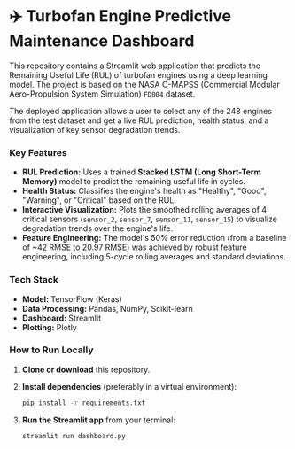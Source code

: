 # ✈️ Turbofan Engine Predictive Maintenance Dashboard

This repository contains a Streamlit web application that predicts the Remaining Useful Life (RUL) of turbofan engines using a deep learning model. The project is based on the NASA C-MAPSS (Commercial Modular Aero-Propulsion System Simulation) `FD004` dataset.

The deployed application allows a user to select any of the 248 engines from the test dataset and get a live RUL prediction, health status, and a visualization of key sensor degradation trends.

### Key Features

* **RUL Prediction:** Uses a trained **Stacked LSTM (Long Short-Term Memory)** model to predict the remaining useful life in cycles.
* **Health Status:** Classifies the engine's health as "Healthy", "Good", "Warning", or "Critical" based on the RUL.
* **Interactive Visualization:** Plots the smoothed rolling averages of 4 critical sensors (`sensor_2`, `sensor_7`, `sensor_11`, `sensor_15`) to visualize degradation trends over the engine's life.
* **Feature Engineering:** The model's 50% error reduction (from a baseline of ~42 RMSE to 20.97 RMSE) was achieved by robust feature engineering, including 5-cycle rolling averages and standard deviations.

### Tech Stack

* **Model:** TensorFlow (Keras)
* **Data Processing:** Pandas, NumPy, Scikit-learn
* **Dashboard:** Streamlit
* **Plotting:** Plotly

### How to Run Locally

1.  **Clone or download** this repository.
2.  **Install dependencies** (preferably in a virtual environment):

    ```bash
    pip install -r requirements.txt
    ```

3.  **Run the Streamlit app** from your terminal:

    ```bash
    streamlit run dashboard.py
    ```
